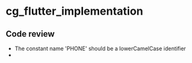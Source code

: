 # cg_flutter_implementation

## Code review

* The constant name 'PHONE' should be a lowerCamelCase identifier
* 